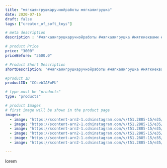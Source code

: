 ```yaml
---
title: "мягкаяигрушкаручнойработы мягкаяигрушка"
date: 2020-07-16
draft: false
tags: ["creator_of_soft_toys"]

# meta description
description : "#мягкаяигрушкаручнойработы #мягкаяигрушка #мягкиеквами #квами #квамиледибаг #квамисуперкота #квамилисы #квамиван #квамитикки #квамиплагг #квамипавлин"

# product Price
price: "3000"
priceBefore: "3600.0"

# Product Short Description
shortDescription: "#мягкаяигрушкаручнойработы #мягкаяигрушка #мягкиеквами #квами #квамиледибаг #квамисуперкота #квамилисы #квамиван #квамитикки #квамиплагг #квамипавлин"

#product ID
productID: "CCsebIAFoFU"

# type must be "products"
type: "products"

# product Images
# first image will be shown in the product page
images:
  - image: "https://scontent-arn2-1.cdninstagram.com/v/t51.2885-15/e35/107547881_157889775863675_7621394065034885402_n.jpg?tp=1&_nc_ht=scontent-arn2-1.cdninstagram.com&_nc_cat=111&_nc_ohc=l-G3MU1P0soAX-5lZ2x&ccb=7-4&oh=6ae3740d22850017e6bd235c08e0afc9&oe=60840306&_nc_sid=83d603&ig_cache_key=MjM1NDM5MDUwNzk0NDU1MjIzMw%3D%3D.2-ccb7-4"
  - image: "https://scontent-arn2-1.cdninstagram.com/v/t51.2885-15/e35/107169172_2889994521130285_6925853421207656132_n.jpg?tp=1&_nc_ht=scontent-arn2-1.cdninstagram.com&_nc_cat=101&_nc_ohc=9Pt99pbtEVgAX-fZFs6&ccb=7-4&oh=a1335413de87b351645d6c1c1aab5032&oe=60843402&_nc_sid=83d603&ig_cache_key=MjM1NDM5MDUwNzk1Mjg0NTE2MA%3D%3D.2-ccb7-4"
  - image: "https://scontent-arn2-1.cdninstagram.com/v/t51.2885-15/e35/108851838_741880749904741_2525786643258128834_n.jpg?tp=1&_nc_ht=scontent-arn2-1.cdninstagram.com&_nc_cat=101&_nc_ohc=b8MUj29ZOwIAX-b6oNn&ccb=7-4&oh=1ae8d80bc26cc6818f2a6b26b42d9d3b&oe=60830B45&_nc_sid=83d603&ig_cache_key=MjM1NDM5MDUwNzk4NjQwMTIyNQ%3D%3D.2-ccb7-4"
  - image: "https://scontent-arn2-1.cdninstagram.com/v/t51.2885-15/e35/107895850_178499560313834_8168417663490969378_n.jpg?tp=1&_nc_ht=scontent-arn2-1.cdninstagram.com&_nc_cat=102&_nc_ohc=yqO8HIVLQNUAX-H2qhQ&ccb=7-4&oh=963e5781c13fd39b9566027afac8c64d&oe=6084B4E9&_nc_sid=83d603&ig_cache_key=MjM1NDM5MDUwNzk3ODE0MzkzOQ%3D%3D.2-ccb7-4"
  - image: "https://scontent-arn2-1.cdninstagram.com/v/t51.2885-15/e35/108002074_2925771387747897_2279258126898069620_n.jpg?tp=1&_nc_ht=scontent-arn2-1.cdninstagram.com&_nc_cat=109&_nc_ohc=QnpT2ApP6VsAX9yBfRy&ccb=7-4&oh=3911bb6c896463fe3e192c1b5362cdb9&oe=6082D430&_nc_sid=83d603&ig_cache_key=MjM1NDM5MDUwNzk2OTc4ODQ4NQ%3D%3D.2-ccb7-4"
  - image: "https://scontent-arn2-1.cdninstagram.com/v/t51.2885-15/e35/108216893_2808311929416802_4458084660117742293_n.jpg?tp=1&_nc_ht=scontent-arn2-1.cdninstagram.com&_nc_cat=110&_nc_ohc=dtZxQeClX30AX-M0bbN&ccb=7-4&oh=24a0d1aaa3333d8d11618de37f4bf025&oe=6085E887&_nc_sid=83d603&ig_cache_key=MjM1NDM5MDUwNzkzNjIzMTYzNw%3D%3D.2-ccb7-4"

---
```

lorem
